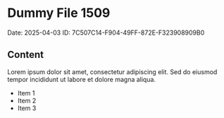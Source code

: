 # Dummy File 1509

Date: 2025-04-03
ID: 7C507C14-F904-49FF-872E-F323908909B0

## Content

Lorem ipsum dolor sit amet, consectetur adipiscing elit.
Sed do eiusmod tempor incididunt ut labore et dolore magna aliqua.

* Item 1
* Item 2
* Item 3
